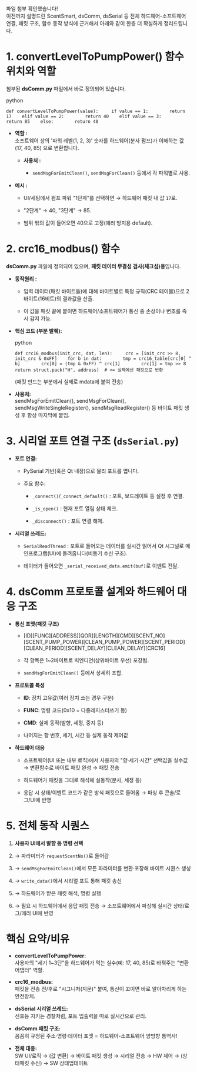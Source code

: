 파일 첨부 확인했습니다!  
이전까지 설명드린 ScentSmart, dsComm, dsSerial 등 전체 하드웨어-소프트웨어 연결, 패킷 구조, 함수 동작 방식에 근거해서 아래와 같이 한층 더 확실하게 정리드립니다.

# 1. **convertLevelToPumpPower() 함수 위치와 역할**

첨부된 **dsComm.py** 파일에서 바로 정의되어 있습니다.

python

`def convertLevelToPumpPower(value):     if value == 1:        return 17    elif value == 2:        return 40    elif value == 3:        return 85    else:        return 40`

- **역할 :**  
    소프트웨어 상의 '파워 레벨(1, 2, 3)' 숫자를 하드웨어(분사 펌프)가 이해하는 값(17, 40, 85) 으로 변환합니다.
    
    - **사용처 :**
        
        - `sendMsgForEmitClean()`, `sendMsgForClean()` 등에서 각 파워별로 사용.
            
- **예시 :**
    
    - UI/세팅에서 펌프 파워 "1단계"를 선택하면 → 하드웨어 패킷 내 값 `17`로.
        
    - "2단계" → 40, "3단계" → 85.
        
    - 범위 밖의 값이 들어오면 40으로 고정(에러 방지용 default).
        

# 2. **crc16_modbus() 함수**

**dsComm.py** 파일에 정의되어 있으며, **패킷 데이터 무결성 검사(체크섬)용**입니다.

- **동작원리 :**
    
    - 입력 데이터(패킷 바이트들)에 대해 바이트별로 특정 규칙(CRC 테이블)으로 2바이트(16비트)의 결과값을 산출.
        
    - 이 값을 패킷 끝에 붙이면 하드웨어/소프트웨어가 통신 중 손상이나 변조를 즉시 감지 가능.
        
- **핵심 코드 (부분 발췌):**
    
    python
    
    `def crc16_modbus(init_crc, dat, len):     crc = [init_crc >> 8, init_crc & 0xFF]    for b in dat:        tmp = crc16_table[crc[0] ^ b]        crc[0] = (tmp & 0xFF) ^ crc[1]        crc[1] = tmp >> 8    return struct.pack("H", address)  # <= 실제에선 패킷으로 반환`
    
    (패킷 만드는 부분에서 실제로 mdata에 붙여 전송)
    
- **사용처:**  
    sendMsgForEmitClean(), sendMsgForClean(), sendMsgWriteSingleRegister(), sendMsgReadRegister() 등 바이트 패킷 생성 후 항상 마지막에 붙임.
    

# 3. **시리얼 포트 연결 구조 (`dsSerial.py`)**

- **포트 연결:**
    
    - PySerial 기반(혹은 Qt 내장)으로 물리 포트를 엽니다.
        
    - 주요 함수:
        
        - `_connect()`/`_connect_default()` : 포트, 보드레이트 등 설정 후 연결.
            
        - `_is_open()` : 현재 포트 열림 상태 체크.
            
        - `_disconnect()` : 포트 연결 해제.
            
- **시리얼 쓰레드:**
    
    - `SerialReadThread` : 포트로 들어오는 데이터를 실시간 읽어서 Qt 시그널로 메인프로그램(UI)에 돌려줍니다(비동기 수신 구조).
        
    - 데이터가 들어오면 `_serial_received_data.emit(buf)`로 이벤트 전달.
        

# 4. **dsComm 프로토콜 설계와 하드웨어 대응 구조**

- **통신 포맷(패킷 구조)**
    
    - [ID][FUNC][ADDRESS][QOR][LENGTH][CMD][SCENT_NO][SCENT_PUMP_POWER][CLEAN_PUMP_POWER][SCENT_PERIOD][CLEAN_PERIOD][SCENT_DELAY][CLEAN_DELAY][CRC16]
        
    - 각 항목은 1~2바이트로 빅엔디언(상위바이트 우선) 포장됨.
        
    - `sendMsgForEmitClean()` 등에서 상세히 조합.
        
- **프로토콜 특성**
    
    - **ID**: 장치 고유값(여러 장치 쓰는 경우 구분)
        
    - **FUNC**: 명령 코드(0x10 = 다중레지스터쓰기 등)
        
    - **CMD**: 실제 동작(발향, 세정, 중지 등)
        
    - 나머지는 향 번호, 세기, 시간 등 실제 동작 제어값
        
- **하드웨어 대응**
    
    - 소프트웨어(UI 또는 내부 로직)에서 사용자의 "향·세기·시간" 선택값을 실수값 → 변환함수로 바이트 패킷 완성 → 패킷 전송
        
    - 하드웨어가 패킷을 그대로 해석해 실동작(분사, 세정 등)
        
    - 응답 시 상태/이벤트 코드가 같은 방식 패킷으로 들어옴 → 파싱 후 콘솔/로그/UI에 반영
        

# 5. **전체 동작 시퀀스**

1. **사용자 UI에서 발향 등 명령 선택**
    
2. → 파라미터가 `requestScentNo()`로 들어감
    
3. → `sendMsgForEmitClean()`에서 모든 파라미터를 변환·포장해 바이트 시퀀스 생성
    
4. → `write_data()`에서 시리얼 포트 통해 패킷 송신
    
5. → 하드웨어가 받은 패킷 해석, 명령 실행
    
6. → 필요 시 하드웨어에서 응답 패킷 전송 → 소프트웨어에서 파싱해 실시간 상태/로그/에러 UI에 반영
    

# **핵심 요약/비유**

- **convertLevelToPumpPower:**  
    사용자의 "세기 1~3단"을 하드웨어가 먹는 실수(예: 17, 40, 85)로 바꿔주는 "변환 어댑터" 역할.
    
- **crc16_modbus:**  
    패킷을 전송 전/후로 "시그니처(지문)" 붙여, 통신이 꼬이면 바로 알아차리게 하는 안전장치.
    
- **dsSerial 시리얼 쓰레드:**  
    신호등 지키는 경찰처럼, 포트 입출력을 따로 실시간으로 관리.
    
- **dsComm 패킷 구조:**  
    꼼꼼히 규정된 주소·명령·데이터 포맷 = 하드웨어-소프트웨어 양방향 통역사!
    
- **전체 대응:**  
    SW UI/로직 → (값 변환) → 바이트 패킷 생성 → 시리얼 전송 → HW 제어 → (상태패킷 수신) → SW 상태업데이트
    

